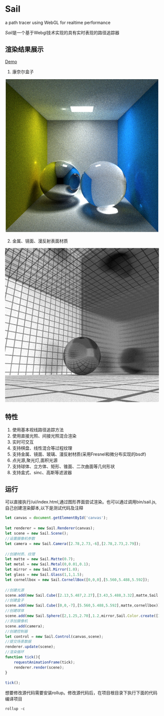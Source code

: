 # Sail
a path tracer using WebGL for realtime performance

*Sail*是一个基于Webgl技术实现的具有实时表现的路径追踪器

## 渲染结果展示

[Demo](https://easonzero.github.io/Sail/)

1. 康奈尔盒子

![cornellbox](./img/ex_cornellbox.png)

2. 金属、镜面、漫反射表面材质

![meterial](./img/ex_meterial.png)

## 特性

1. 使用基本视线路径追踪方法
2. 使用直接光照、间接光照混合渲染
3. 实时可交互
4. 支持棋盘、线性混合等过程纹理
5. 支持金属、镜面、玻璃、漫反射材质(采用Fresnel和微分布实现的bsdf)
6. 点光源,聚光灯,面积光源
7. 支持球体、立方体、矩形、锥面、二次曲面等几何形状
8. 支持盒式、sinc、高斯等滤波器

## 运行

可以直接执行/ui/index.html,通过图形界面尝试渲染。也可以通过调用bin/sail.js,自己创建渲染脚本,以下是测试代码及注释

```js
let canvas = document.getElementById('canvas');

let renderer = new Sail.Renderer(canvas);
let scene = new Sail.Scene();
//设置摄像机参数
let camera = new Sail.Camera([2.78,2.73,-6],[2.78,2.73,2.79]);

//创建材质、纹理
let matte = new Sail.Matte(0.7);
let metal = new Sail.Metal(0,0.01,0.1);
let mirror = new Sail.Mirror(1.0);
let glass = new Sail.Glass(1,1,1.5);
let cornellbox = new Sail.CornellBox([0,0,0],[5.560,5.488,5.592]);

//创建光源
scene.add(new Sail.Cube([2.13,5.487,2.27],[3.43,5.488,3.32],matte,Sail.Color.create([0,0,0]),[8,8,8]));
//创建盒子
scene.add(new Sail.Cube([0,0,-7],[5.560,5.488,5.592],matte,cornellbox));
//创建球体
scene.add(new Sail.Sphere([2,1.25,2.70],1.2,mirror,Sail.Color.create([1,1,1])));
//添加摄像机
scene.add(camera);
//创建控制器
let control = new Sail.Control(canvas,scene);
//提交场景数据
renderer.update(scene);
//渲染循环
function tick(){
    requestAnimationFrame(tick);
    renderer.render(scene);
}

tick();
```

想要修改源代码需要安装rollup。修改源代码后，在项目根目录下执行下面的代码编译项目
```shell
rollup -c
```
